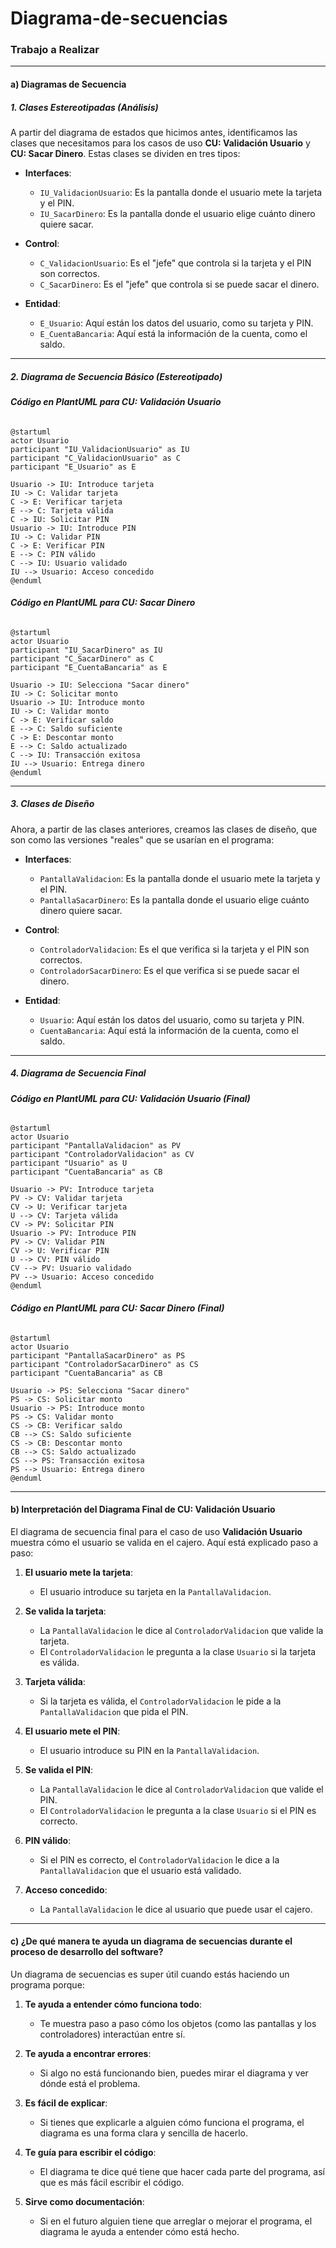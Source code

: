 # Diagrama-de-secuencias

### **Trabajo a Realizar**

---

#### **a) Diagramas de Secuencia**

##### **1. Clases Estereotipadas (Análisis)**
A partir del diagrama de estados que hicimos antes, identificamos las clases que necesitamos para los casos de uso **CU: Validación Usuario** y **CU: Sacar Dinero**. Estas clases se dividen en tres tipos:

- **Interfaces**:
  - `IU_ValidacionUsuario`: Es la pantalla donde el usuario mete la tarjeta y el PIN.
  - `IU_SacarDinero`: Es la pantalla donde el usuario elige cuánto dinero quiere sacar.

- **Control**:
  - `C_ValidacionUsuario`: Es el "jefe" que controla si la tarjeta y el PIN son correctos.
  - `C_SacarDinero`: Es el "jefe" que controla si se puede sacar el dinero.

- **Entidad**:
  - `E_Usuario`: Aquí están los datos del usuario, como su tarjeta y PIN.
  - `E_CuentaBancaria`: Aquí está la información de la cuenta, como el saldo.

---

##### **2. Diagrama de Secuencia Básico (Estereotipado)**

###### **Código en PlantUML para CU: Validación Usuario**
```plantuml
@startuml
actor Usuario
participant "IU_ValidacionUsuario" as IU
participant "C_ValidacionUsuario" as C
participant "E_Usuario" as E

Usuario -> IU: Introduce tarjeta
IU -> C: Validar tarjeta
C -> E: Verificar tarjeta
E --> C: Tarjeta válida
C -> IU: Solicitar PIN
Usuario -> IU: Introduce PIN
IU -> C: Validar PIN
C -> E: Verificar PIN
E --> C: PIN válido
C --> IU: Usuario validado
IU --> Usuario: Acceso concedido
@enduml
```

###### **Código en PlantUML para CU: Sacar Dinero**
```plantuml
@startuml
actor Usuario
participant "IU_SacarDinero" as IU
participant "C_SacarDinero" as C
participant "E_CuentaBancaria" as E

Usuario -> IU: Selecciona "Sacar dinero"
IU -> C: Solicitar monto
Usuario -> IU: Introduce monto
IU -> C: Validar monto
C -> E: Verificar saldo
E --> C: Saldo suficiente
C -> E: Descontar monto
E --> C: Saldo actualizado
C --> IU: Transacción exitosa
IU --> Usuario: Entrega dinero
@enduml
```

---

##### **3. Clases de Diseño**
Ahora, a partir de las clases anteriores, creamos las clases de diseño, que son como las versiones "reales" que se usarían en el programa:

- **Interfaces**:
  - `PantallaValidacion`: Es la pantalla donde el usuario mete la tarjeta y el PIN.
  - `PantallaSacarDinero`: Es la pantalla donde el usuario elige cuánto dinero quiere sacar.

- **Control**:
  - `ControladorValidacion`: Es el que verifica si la tarjeta y el PIN son correctos.
  - `ControladorSacarDinero`: Es el que verifica si se puede sacar el dinero.

- **Entidad**:
  - `Usuario`: Aquí están los datos del usuario, como su tarjeta y PIN.
  - `CuentaBancaria`: Aquí está la información de la cuenta, como el saldo.

---

##### **4. Diagrama de Secuencia Final**

###### **Código en PlantUML para CU: Validación Usuario (Final)**
```plantuml
@startuml
actor Usuario
participant "PantallaValidacion" as PV
participant "ControladorValidacion" as CV
participant "Usuario" as U
participant "CuentaBancaria" as CB

Usuario -> PV: Introduce tarjeta
PV -> CV: Validar tarjeta
CV -> U: Verificar tarjeta
U --> CV: Tarjeta válida
CV -> PV: Solicitar PIN
Usuario -> PV: Introduce PIN
PV -> CV: Validar PIN
CV -> U: Verificar PIN
U --> CV: PIN válido
CV --> PV: Usuario validado
PV --> Usuario: Acceso concedido
@enduml
```

###### **Código en PlantUML para CU: Sacar Dinero (Final)**
```plantuml
@startuml
actor Usuario
participant "PantallaSacarDinero" as PS
participant "ControladorSacarDinero" as CS
participant "CuentaBancaria" as CB

Usuario -> PS: Selecciona "Sacar dinero"
PS -> CS: Solicitar monto
Usuario -> PS: Introduce monto
PS -> CS: Validar monto
CS -> CB: Verificar saldo
CB --> CS: Saldo suficiente
CS -> CB: Descontar monto
CB --> CS: Saldo actualizado
CS --> PS: Transacción exitosa
PS --> Usuario: Entrega dinero
@enduml
```

---

#### **b) Interpretación del Diagrama Final de CU: Validación Usuario**

El diagrama de secuencia final para el caso de uso **Validación Usuario** muestra cómo el usuario se valida en el cajero. Aquí está explicado paso a paso:

1. **El usuario mete la tarjeta**:
   - El usuario introduce su tarjeta en la `PantallaValidacion`.

2. **Se valida la tarjeta**:
   - La `PantallaValidacion` le dice al `ControladorValidacion` que valide la tarjeta.
   - El `ControladorValidacion` le pregunta a la clase `Usuario` si la tarjeta es válida.

3. **Tarjeta válida**:
   - Si la tarjeta es válida, el `ControladorValidacion` le pide a la `PantallaValidacion` que pida el PIN.

4. **El usuario mete el PIN**:
   - El usuario introduce su PIN en la `PantallaValidacion`.

5. **Se valida el PIN**:
   - La `PantallaValidacion` le dice al `ControladorValidacion` que valide el PIN.
   - El `ControladorValidacion` le pregunta a la clase `Usuario` si el PIN es correcto.

6. **PIN válido**:
   - Si el PIN es correcto, el `ControladorValidacion` le dice a la `PantallaValidacion` que el usuario está validado.

7. **Acceso concedido**:
   - La `PantallaValidacion` le dice al usuario que puede usar el cajero.

---

#### **c) ¿De qué manera te ayuda un diagrama de secuencias durante el proceso de desarrollo del software?**

Un diagrama de secuencias es super útil cuando estás haciendo un programa porque:

1. **Te ayuda a entender cómo funciona todo**:
   - Te muestra paso a paso cómo los objetos (como las pantallas y los controladores) interactúan entre sí.

2. **Te ayuda a encontrar errores**:
   - Si algo no está funcionando bien, puedes mirar el diagrama y ver dónde está el problema.

3. **Es fácil de explicar**:
   - Si tienes que explicarle a alguien cómo funciona el programa, el diagrama es una forma clara y sencilla de hacerlo.

4. **Te guía para escribir el código**:
   - El diagrama te dice qué tiene que hacer cada parte del programa, así que es más fácil escribir el código.

5. **Sirve como documentación**:
   - Si en el futuro alguien tiene que arreglar o mejorar el programa, el diagrama le ayuda a entender cómo está hecho.

